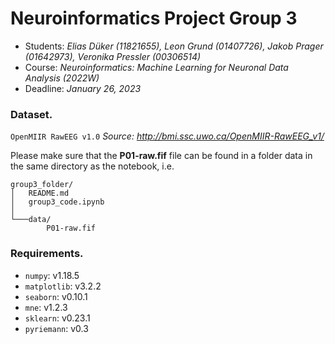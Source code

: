 # Neuroinformatics Project Group 3

- Students: *Elias Düker (11821655), Leon Grund (01407726), Jakob Prager (01642973), Veronika Pressler (00306514)*
- Course: *Neuroinformatics: Machine Learning for Neuronal Data Analysis (2022W)*
- Deadline: *January 26, 2023*


### Dataset.
`OpenMIIR RawEEG v1.0`
*Source: http://bmi.ssc.uwo.ca/OpenMIIR-RawEEG_v1/*

Please make sure that the **P01-raw.fif** file can be found in a folder data in the same directory as the notebook, i.e.
```
group3_folder/
│   README.md
│   group3_code.ipynb
│
└───data/
        P01-raw.fif
```


### Requirements.
- `numpy`: v1.18.5
- `matplotlib`: v3.2.2
- `seaborn`: v0.10.1
- `mne`: v1.2.3
- `sklearn`: v0.23.1
- `pyriemann`: v0.3
